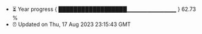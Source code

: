 - ⏳ Year progress { ██████████████████▁▁▁▁▁▁▁▁▁▁▁▁ } 62.73 %
- ⏰ Updated on Thu, 17 Aug 2023 23:15:43 GMT

